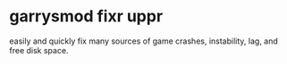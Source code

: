 # garrysmod fixr uppr
 easily and quickly fix many sources of game crashes, instability, lag, and free disk space.
